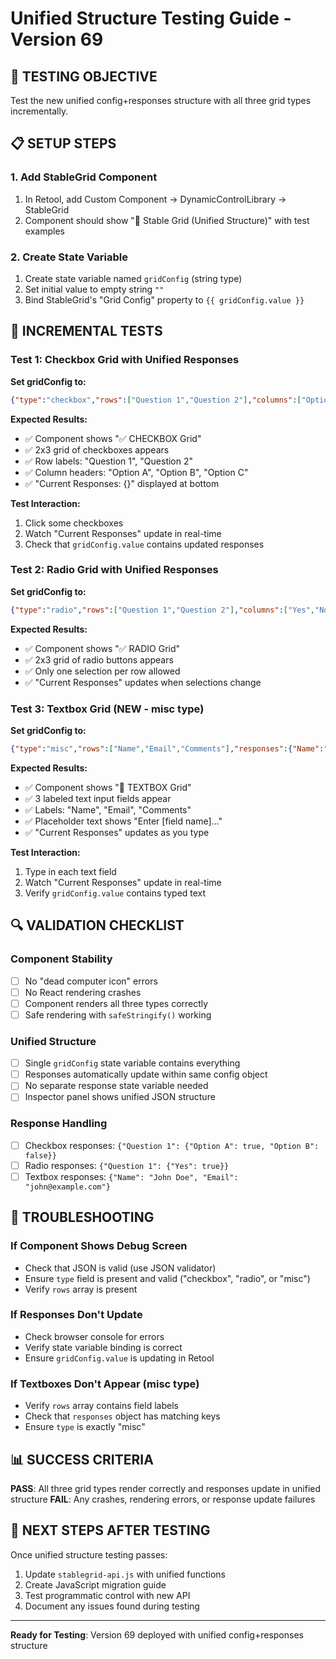 # Unified Structure Testing Guide - Version 69

## 🎯 TESTING OBJECTIVE
Test the new unified config+responses structure with all three grid types incrementally.

## 📋 SETUP STEPS

### 1. Add StableGrid Component
1. In Retool, add Custom Component → DynamicControlLibrary → StableGrid
2. Component should show "🔧 Stable Grid (Unified Structure)" with test examples

### 2. Create State Variable
1. Create state variable named `gridConfig` (string type)
2. Set initial value to empty string `""`
3. Bind StableGrid's "Grid Config" property to `{{ gridConfig.value }}`

## 🧪 INCREMENTAL TESTS

### Test 1: Checkbox Grid with Unified Responses
**Set gridConfig to:**
```json
{"type":"checkbox","rows":["Question 1","Question 2"],"columns":["Option A","Option B","Option C"],"responses":{}}
```

**Expected Results:**
- ✅ Component shows "✅ CHECKBOX Grid"
- ✅ 2x3 grid of checkboxes appears
- ✅ Row labels: "Question 1", "Question 2"
- ✅ Column headers: "Option A", "Option B", "Option C"
- ✅ "Current Responses: {}" displayed at bottom

**Test Interaction:**
1. Click some checkboxes
2. Watch "Current Responses" update in real-time
3. Check that `gridConfig.value` contains updated responses

### Test 2: Radio Grid with Unified Responses
**Set gridConfig to:**
```json
{"type":"radio","rows":["Question 1","Question 2"],"columns":["Yes","No","Maybe"],"responses":{}}
```

**Expected Results:**
- ✅ Component shows "✅ RADIO Grid"
- ✅ 2x3 grid of radio buttons appears
- ✅ Only one selection per row allowed
- ✅ "Current Responses" updates when selections change

### Test 3: Textbox Grid (NEW - misc type)
**Set gridConfig to:**
```json
{"type":"misc","rows":["Name","Email","Comments"],"responses":{"Name":"","Email":"","Comments":""}}
```

**Expected Results:**
- ✅ Component shows "📝 TEXTBOX Grid"
- ✅ 3 labeled text input fields appear
- ✅ Labels: "Name", "Email", "Comments"
- ✅ Placeholder text shows "Enter [field name]..."
- ✅ "Current Responses" updates as you type

**Test Interaction:**
1. Type in each text field
2. Watch "Current Responses" update in real-time
3. Verify `gridConfig.value` contains typed text

## 🔍 VALIDATION CHECKLIST

### Component Stability
- [ ] No "dead computer icon" errors
- [ ] No React rendering crashes
- [ ] Component renders all three types correctly
- [ ] Safe rendering with `safeStringify()` working

### Unified Structure
- [ ] Single `gridConfig` state variable contains everything
- [ ] Responses automatically update within same config object
- [ ] No separate response state variable needed
- [ ] Inspector panel shows unified JSON structure

### Response Handling
- [ ] Checkbox responses: `{"Question 1": {"Option A": true, "Option B": false}}`
- [ ] Radio responses: `{"Question 1": {"Yes": true}}`
- [ ] Textbox responses: `{"Name": "John Doe", "Email": "john@example.com"}`

## 🚨 TROUBLESHOOTING

### If Component Shows Debug Screen
- Check that JSON is valid (use JSON validator)
- Ensure `type` field is present and valid ("checkbox", "radio", or "misc")
- Verify `rows` array is present

### If Responses Don't Update
- Check browser console for errors
- Verify state variable binding is correct
- Ensure `gridConfig.value` is updating in Retool

### If Textboxes Don't Appear (misc type)
- Verify `rows` array contains field labels
- Check that `responses` object has matching keys
- Ensure `type` is exactly "misc"

## 📊 SUCCESS CRITERIA

**PASS**: All three grid types render correctly and responses update in unified structure
**FAIL**: Any crashes, rendering errors, or response update failures

## 🔄 NEXT STEPS AFTER TESTING

Once unified structure testing passes:
1. Update `stablegrid-api.js` with unified functions
2. Create JavaScript migration guide
3. Test programmatic control with new API
4. Document any issues found during testing

---

**Ready for Testing**: Version 69 deployed with unified config+responses structure
